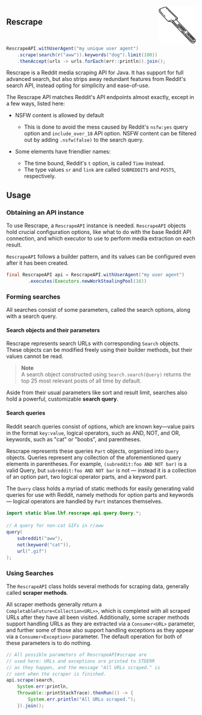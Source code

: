 <img align="right" src="assets/logo.webp" width="20%">

## Rescrape

<br align="clear"/>

```java
RescrapeAPI.withUserAgent("my unique user agent")
    .scrape(search(r("aww")).keywords("dog").limit(100))
    .thenAccept(urls -> urls.forEach(err::println)).join();
```
Rescrape is a Reddit media scraping API for Java.
It has support for full advanced search, but also strips
away redundant features from Reddit's search API, instead
opting for simplicity and ease-of-use.

The Rescrape API matches Reddit's API endpoints almost exactly,
except in a few ways, listed here:

- NSFW content is allowed by default
    - This is done to avoid the mess caused by Reddit's `nsfw:yes` query option and
      `include_over_18` API option. NSFW content can be filtered out by adding `.nsfw(false)` to the search query.

- Some elements have friendlier names:
    - The time bound, Reddit's `t` option, is called `Time` instead.
    - The type values `sr` and `link` are called `SUBREDDITS` and `POSTS`, respectively.


## Usage

### Obtaining an API instance
To use Rescrape, a `RescrapeAPI` instance is needed. `RescrapeAPI` objects
hold crucial configuration options, like what to do with the base Reddit API
connection, and which executor to use to perform media extraction on each result.

`RescrapeAPI` follows a builder pattern, and its values can be configured even
after it has been created.

```java
final RescrapeAPI api = RescrapeAPI.withUserAgent("my user agent")
        .executes(Executors.newWorkStealingPool(16))
```

### Forming searches
All searches consist of some parameters, called the search options,
along with a search query.

#### Search objects and their parameters

Rescrape represents search URLs with corresponding `Search` objects.
These objects can be modified freely using their builder methods,
but their values cannot be read. 

> **Note**  
> A search object constructed using `Search.search(Query)` returns
> the top 25 most relevant posts of all time by  default.

Aside from their usual parameters like sort and result limit, searches also
hold a powerful, customizable **search query**.

#### Search queries
Reddit search queries consist of options, which are known key—value pairs
in the format `key:value`, logical operators, such as AND, NOT, and OR,
keywords, such as "cat" or "boobs", and parentheses.

Rescrape represents these queries `Part` objects,
organised into `Query` objects. Queries represent any collection
of the aforementioned query elements in parentheses. For example,
`(subreddit:foo AND NOT bar)` is a valid Query, but `subreddit:foo
AND NOT bar` is not — instead it is a collection of an option part,
two logical operator parts, and a keyword part.


The `Query` class holds a myriad of static methods for easily
generating valid queries for use with Reddit, namely methods for
option parts and keywords — logical operators are handled by `Part`
instances themselves.
```java
import static blue.lhf.rescrape.api.query.Query.*;

// A query for non-cat GIFs in r/aww
query(
    subreddit("aww"),
    not(keyword("cat")),
    url(".gif")
);
```




### Using Searches

The `RescrapeAPI` class holds several methods for scraping data, generally called
**scraper methods**.

All scraper methods generally return a `CompletableFuture<Collection<URL>>`, which
is completed with all scraped URLs after they have all been visited. Additionally,
some scraper methods support handling URLs as they are extracted via a `Consumer<URL>` parameter,
and further some of those also support handling exceptions as they appear via a `Consumer<Exception>` parameter.
The default operation for both of these parameters is to do nothing.

```java
// All possible parameters of RescrapeAPI#scrape are
// used here: URLs and exceptions are printed to STDERR
// as they happen, and the message "All URLs scraped." is
// sent when the scraper is finished.
api.scrape(search,
    System.err:println,
    Throwable::printStackTrace).thenRun(() -> {
        System.err.println("All URLs scraped.");
    }).join();
```
